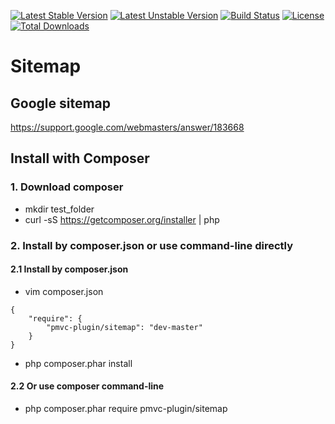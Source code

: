 [![Latest Stable Version](https://poser.pugx.org/pmvc-plugin/sitemap/v/stable)](https://packagist.org/packages/pmvc-plugin/sitemap) 
[![Latest Unstable Version](https://poser.pugx.org/pmvc-plugin/sitemap/v/unstable)](https://packagist.org/packages/pmvc-plugin/sitemap) 
[![Build Status](https://travis-ci.org/pmvc-plugin/sitemap.svg?branch=master)](https://travis-ci.org/pmvc-plugin/sitemap)
[![License](https://poser.pugx.org/pmvc-plugin/sitemap/license)](https://packagist.org/packages/pmvc-plugin/sitemap)
[![Total Downloads](https://poser.pugx.org/pmvc-plugin/sitemap/downloads)](https://packagist.org/packages/pmvc-plugin/sitemap) 

Sitemap
===============

## Google sitemap
https://support.google.com/webmasters/answer/183668

## Install with Composer
### 1. Download composer
   * mkdir test_folder
   * curl -sS https://getcomposer.org/installer | php

### 2. Install by composer.json or use command-line directly
#### 2.1 Install by composer.json
   * vim composer.json
```
{
    "require": {
        "pmvc-plugin/sitemap": "dev-master"
    }
}
```
   * php composer.phar install

#### 2.2 Or use composer command-line
   * php composer.phar require pmvc-plugin/sitemap

